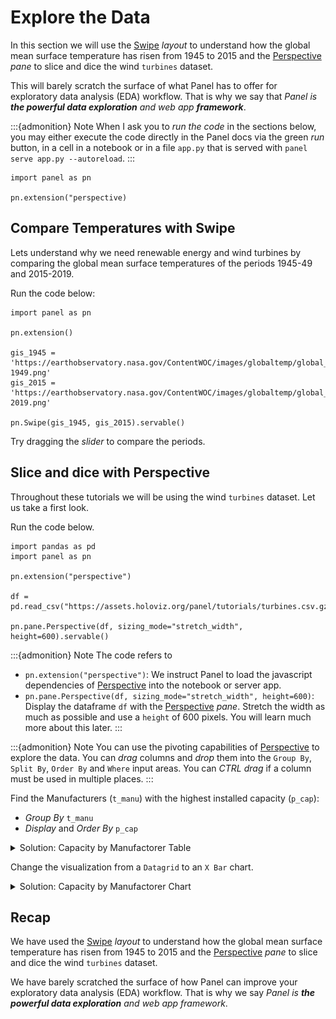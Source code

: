 # Explore the Data

In this section we will use the [Swipe](../../reference/layouts/Swipe.ipynb) *layout* to understand how the global mean surface temperature has risen from 1945 to 2015 and the [Perspective](../../reference/panes/Perspective.ipynb) *pane* to slice and dice the wind `turbines` dataset.

This will barely scratch the surface of what Panel has to offer for exploratory data analysis (EDA) workflow. That is why we say that *Panel is **the powerful data exploration** and web app **framework***.

:::{admonition} Note
When I ask you to *run the code* in the sections below, you may either execute the code directly in the Panel docs via the green *run* button, in a cell in a notebook or in a file `app.py` that is served with `panel serve app.py --autoreload`.
:::

```{pydodide}
import panel as pn

pn.extension("perspective)
```

## Compare Temperatures with Swipe

Lets understand why we need renewable energy and wind turbines by comparing the global mean surface temperatures of the periods 1945-49 and 2015-2019.

Run the code below:

```{pyodide}
import panel as pn

pn.extension()

gis_1945 = 'https://earthobservatory.nasa.gov/ContentWOC/images/globaltemp/global_gis_1945-1949.png'
gis_2015 = 'https://earthobservatory.nasa.gov/ContentWOC/images/globaltemp/global_gis_2015-2019.png'

pn.Swipe(gis_1945, gis_2015).servable()
```

Try dragging the *slider* to compare the periods.

## Slice and dice with Perspective

Throughout these tutorials we will be using the wind `turbines` dataset. Let us take a first look.

Run the code below.

```{pyodide}
import pandas as pd
import panel as pn

pn.extension("perspective")

df = pd.read_csv("https://assets.holoviz.org/panel/tutorials/turbines.csv.gz")

pn.pane.Perspective(df, sizing_mode="stretch_width", height=600).servable()
```

:::{admonition} Note
The code refers to

- `pn.extension("perspective")`: We instruct Panel to load the javascript dependencies of [Perspective](../../reference/panes/Perspective.ipynb) into the notebook or server app.
- `pn.pane.Perspective(df, sizing_mode="stretch_width", height=600)`: Display the dataframe `df` with the [Perspective](../../reference/panes/Perspective.ipynb) *pane*. Stretch the width as much as possible and use a `height` of 600 pixels. You will learn much more about this later.
:::

:::{admonition} Note
You can use the pivoting capabilities of [Perspective](../../reference/panes/Perspective.ipynb) to explore the data. You can *drag* columns and *drop* them into the `Group By`, `Split By`, `Order By` and `Where` input areas. You can *CTRL drag* if a column must be used in multiple places.
:::

Find the Manufacturers (`t_manu`) with the highest installed capacity (`p_cap`):

- *Group By* `t_manu`
- *Display* and *Order By* `p_cap`

<details><summary>Solution: Capacity by Manufactorer Table</summary>

![Perspective Table](../../_static/images/explore_data_perspective_table.png)
</details>

Change the visualization from a `Datagrid` to an `X Bar` chart.

<details><summary>Solution: Capacity by Manufactorer Chart</summary>

![Perspective Chart](../../_static/images/explore_data_perspective_chart.png)
</details>

## Recap

We have used the [Swipe](../../reference/layouts/Swipe.ipynb) *layout* to understand how the global mean surface temperature has risen from 1945 to 2015 and the [Perspective](../../reference/panes/Perspective.ipynb) *pane* to slice and dice the wind `turbines` dataset.

We have barely scratched the surface of how Panel can improve your exploratory data analysis (EDA) workflow. That is why we say *Panel is **the powerful data exploration** and web app framework*.